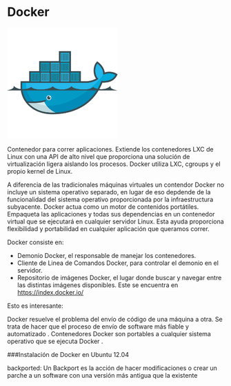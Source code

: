 Docker
======

![Imagen1](imagenes/docker.png)

Contenedor para correr aplicaciones. Extiende los contenedores LXC de Linux con una API de alto nivel que proporciona una solución de virtualización ligera aislando los procesos.
Docker utiliza LXC, cgroups y el propio kernel de Linux.

A diferencia de las tradicionales máquinas virtuales un contendor Docker no incluye un sistema operativo separado, en lugar de eso depdende de la funcionalidad del sistema operativo proporcionada por la infraestructura subyacente. Docker actua como un motor de contenidos portátiles. Empaqueta las aplicaciones y todas sus dependencias en un contenedor virtual que se ejecutará en cualquier servidor Linux. Esta ayuda proporciona flexibilidad y portabilidad en cualquier aplicación que queramos correr.

Docker consiste en:

 * Demonio Docker, el responsable de manejar los contenedores.
 * Cliente de Linea de Comandos Docker, para controlar el demonio en el servidor.
 * Repositorio de imágenes Docker, el lugar donde buscar y navegar entre las distintas imágenes disponibles. Este se encuentra en https://index.docker.io/


Esto es interesante:

Docker resuelve el problema del envío de código de una máquina a otra. Se trata de hacer que el proceso de envío de software más fiable y automatizado . Contenedores Docker son portables a cualquier sistema operativo que se ejecuta Docker .


###Instalación de Docker en Ubuntu 12.04

backported: Un Backport es la acción de hacer modificaciones o crear un parche a un software con una versión más antigua que la existente